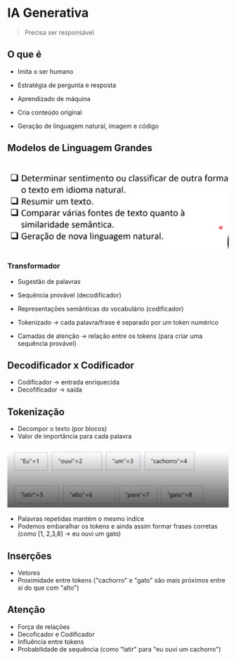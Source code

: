 # IA Generativa

> Precisa ser responsável

## O que é

- Imita o ser humano
- Estratégia de pergunta e resposta
- Aprendizado de máquina
- Cria conteúdo original

- Geração de linguagem natural, imagem e código

## Modelos de Linguagem Grandes

![alt text](images/image.png)

### Transformador

- Sugestão de palavras
- Sequência provável (decodificador)
- Representações semânticas do vocabulário (codificador)

- Tokenizado -> cada palavra/frase é separado por um token numérico

- Camadas de atenção -> relação entre os tokens (para criar uma sequência provável)

## Decodificador x Codificador

- Codificador -> entrada enriquecida
- Decofificador -> saída

## Tokenização

- Decompor o texto (por blocos)
- Valor de importância para cada palavra

![alt text](images/image2.png)

- Palavras repetidas mantém o mesmo indíce
- Podemos embaralhar os tokens e ainda assim formar frases corretas (como [1, 2,3,8] -> eu ouvi um gato) 

## Inserções

- Vetores
- Proximidade entre tokens ("cachorro" e "gato" são mais próximos entre si do que com "alto")

## Atenção

- Força de relações
- Decoficador e Codificador
- Influência entre tokens
- Probabilidade de sequência (como "latir" para "eu ouvi um cachorro")